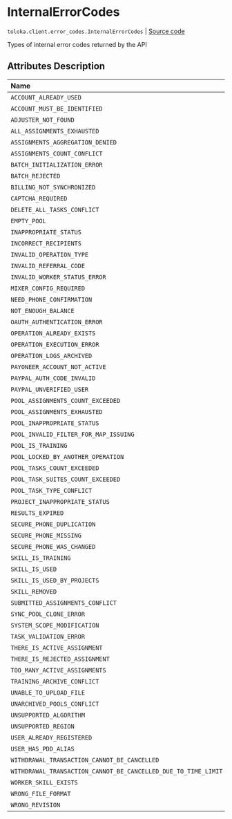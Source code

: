 # InternalErrorCodes
`toloka.client.error_codes.InternalErrorCodes` | [Source code](https://github.com/Toloka/toloka-kit/blob/v1.0.1/src/client/error_codes.py#L23)

Types of internal error codes returned by the API

## Attributes Description

| Name | Value | Description |
| :------| :-----------| :----------| 
`ACCOUNT_ALREADY_USED`|'ACCOUNT_ALREADY_USED'|<p></p>
`ACCOUNT_MUST_BE_IDENTIFIED`|'ACCOUNT_MUST_BE_IDENTIFIED'|<p></p>
`ADJUSTER_NOT_FOUND`|'ADJUSTER_NOT_FOUND'|<p></p>
`ALL_ASSIGNMENTS_EXHAUSTED`|'ALL_ASSIGNMENTS_EXHAUSTED'|<p></p>
`ASSIGNMENTS_AGGREGATION_DENIED`|'ASSIGNMENTS_AGGREGATION_DENIED'|<p></p>
`ASSIGNMENTS_COUNT_CONFLICT`|'ASSIGNMENTS_COUNT_CONFLICT'|<p></p>
`BATCH_INITIALIZATION_ERROR`|'BATCH_INITIALIZATION_ERROR'|<p></p>
`BATCH_REJECTED`|'BATCH_REJECTED'|<p></p>
`BILLING_NOT_SYNCHRONIZED`|'BILLING_NOT_SYNCHRONIZED'|<p></p>
`CAPTCHA_REQUIRED`|'CAPTCHA_REQUIRED'|<p></p>
`DELETE_ALL_TASKS_CONFLICT`|'DELETE_ALL_TASKS_CONFLICT'|<p></p>
`EMPTY_POOL`|'EMPTY_POOL'|<p></p>
`INAPPROPRIATE_STATUS`|'INAPPROPRIATE_STATUS'|<p></p>
`INCORRECT_RECIPIENTS`|'INCORRECT_RECIPIENTS'|<p></p>
`INVALID_OPERATION_TYPE`|'INVALID_OPERATION_TYPE'|<p></p>
`INVALID_REFERRAL_CODE`|'INVALID_REFERRAL_CODE'|<p></p>
`INVALID_WORKER_STATUS_ERROR`|'INVALID_WORKER_STATUS_ERROR'|<p></p>
`MIXER_CONFIG_REQUIRED`|'MIXER_CONFIG_REQUIRED'|<p></p>
`NEED_PHONE_CONFIRMATION`|'NEED_PHONE_CONFIRMATION'|<p></p>
`NOT_ENOUGH_BALANCE`|'NOT_ENOUGH_BALANCE'|<p></p>
`OAUTH_AUTHENTICATION_ERROR`|'OAUTH_AUTHENTICATION_ERROR'|<p></p>
`OPERATION_ALREADY_EXISTS`|'OPERATION_ALREADY_EXISTS'|<p></p>
`OPERATION_EXECUTION_ERROR`|'OPERATION_EXECUTION_ERROR'|<p></p>
`OPERATION_LOGS_ARCHIVED`|'OPERATION_LOGS_ARCHIVED'|<p></p>
`PAYONEER_ACCOUNT_NOT_ACTIVE`|'PAYONEER_ACCOUNT_NOT_ACTIVE'|<p></p>
`PAYPAL_AUTH_CODE_INVALID`|'PAYPAL_AUTH_CODE_INVALID'|<p></p>
`PAYPAL_UNVERIFIED_USER`|'PAYPAL_UNVERIFIED_USER'|<p></p>
`POOL_ASSIGNMENTS_COUNT_EXCEEDED`|'POOL_ASSIGNMENTS_COUNT_EXCEEDED'|<p></p>
`POOL_ASSIGNMENTS_EXHAUSTED`|'POOL_ASSIGNMENTS_EXHAUSTED'|<p></p>
`POOL_INAPPROPRIATE_STATUS`|'POOL_INAPPROPRIATE_STATUS'|<p></p>
`POOL_INVALID_FILTER_FOR_MAP_ISSUING`|'POOL_INVALID_FILTER_FOR_MAP_ISSUING'|<p></p>
`POOL_IS_TRAINING`|'POOL_IS_TRAINING'|<p></p>
`POOL_LOCKED_BY_ANOTHER_OPERATION`|'POOL_LOCKED_BY_ANOTHER_OPERATION'|<p></p>
`POOL_TASKS_COUNT_EXCEEDED`|'POOL_TASKS_COUNT_EXCEEDED'|<p></p>
`POOL_TASK_SUITES_COUNT_EXCEEDED`|'POOL_TASK_SUITES_COUNT_EXCEEDED'|<p></p>
`POOL_TASK_TYPE_CONFLICT`|'POOL_TASK_TYPE_CONFLICT'|<p></p>
`PROJECT_INAPPROPRIATE_STATUS`|'PROJECT_INAPPROPRIATE_STATUS'|<p></p>
`RESULTS_EXPIRED`|'RESULTS_EXPIRED'|<p></p>
`SECURE_PHONE_DUPLICATION`|'SECURE_PHONE_DUPLICATION'|<p></p>
`SECURE_PHONE_MISSING`|'SECURE_PHONE_MISSING'|<p></p>
`SECURE_PHONE_WAS_CHANGED`|'SECURE_PHONE_WAS_CHANGED'|<p></p>
`SKILL_IS_TRAINING`|'SKILL_IS_TRAINING'|<p></p>
`SKILL_IS_USED`|'SKILL_IS_USED'|<p></p>
`SKILL_IS_USED_BY_PROJECTS`|'SKILL_IS_USED_BY_PROJECTS'|<p></p>
`SKILL_REMOVED`|'SKILL_REMOVED'|<p></p>
`SUBMITTED_ASSIGNMENTS_CONFLICT`|'SUBMITTED_ASSIGNMENTS_CONFLICT'|<p></p>
`SYNC_POOL_CLONE_ERROR`|'SYNC_POOL_CLONE_ERROR'|<p></p>
`SYSTEM_SCOPE_MODIFICATION`|'SYSTEM_SCOPE_MODIFICATION'|<p></p>
`TASK_VALIDATION_ERROR`|'TASK_VALIDATION_ERROR'|<p></p>
`THERE_IS_ACTIVE_ASSIGNMENT`|'THERE_IS_ACTIVE_ASSIGNMENT'|<p></p>
`THERE_IS_REJECTED_ASSIGNMENT`|'THERE_IS_REJECTED_ASSIGNMENT'|<p></p>
`TOO_MANY_ACTIVE_ASSIGNMENTS`|'TOO_MANY_ACTIVE_ASSIGNMENTS'|<p></p>
`TRAINING_ARCHIVE_CONFLICT`|'TRAINING_ARCHIVE_CONFLICT'|<p></p>
`UNABLE_TO_UPLOAD_FILE`|'UNABLE_TO_UPLOAD_FILE'|<p></p>
`UNARCHIVED_POOLS_CONFLICT`|'UNARCHIVED_POOLS_CONFLICT'|<p></p>
`UNSUPPORTED_ALGORITHM`|'UNSUPPORTED_ALGORITHM'|<p></p>
`UNSUPPORTED_REGION`|'UNSUPPORTED_REGION'|<p></p>
`USER_ALREADY_REGISTERED`|'USER_ALREADY_REGISTERED'|<p></p>
`USER_HAS_PDD_ALIAS`|'USER_HAS_PDD_ALIAS'|<p></p>
`WITHDRAWAL_TRANSACTION_CANNOT_BE_CANCELLED`|'WITHDRAWAL_TRANSACTION_CANNOT_BE_CANCELLED'|<p></p>
`WITHDRAWAL_TRANSACTION_CANNOT_BE_CANCELLED_DUE_TO_TIME_LIMIT`|'WITHDRAWAL_TRANSACTION_CANNOT_BE_CANCELLED_DUE_TO_TIME_LIMIT'|<p></p>
`WORKER_SKILL_EXISTS`|'WORKER_SKILL_EXISTS'|<p></p>
`WRONG_FILE_FORMAT`|'WRONG_FILE_FORMAT'|<p></p>
`WRONG_REVISION`|'WRONG_REVISION'|<p></p>
